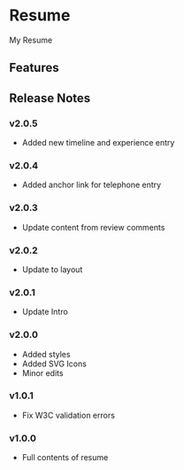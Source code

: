 # Resume

My Resume

## Features

## Release Notes

### v2.0.5
* Added new timeline and experience entry

### v2.0.4
* Added anchor link for telephone entry

### v2.0.3
* Update content from review comments

### v2.0.2
* Update to layout

### v2.0.1
* Update Intro

### v2.0.0
* Added styles
* Added SVG Icons
* Minor edits

### v1.0.1
* Fix W3C validation errors

### v1.0.0
* Full contents of resume
